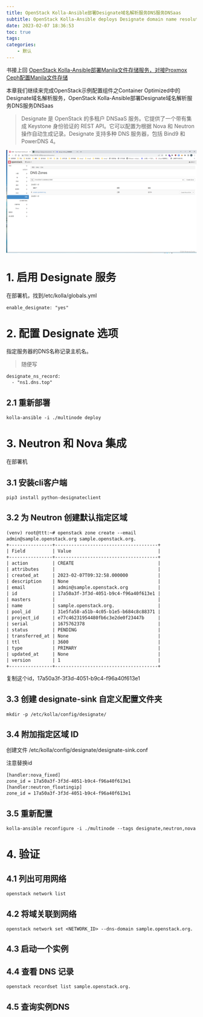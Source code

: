 ```yaml
---
title: OpenStack Kolla-Ansible部署Designate域名解析服务DNS服务DNSaas
subtitle: OpenStack Kolla-Ansible deploys Designate domain name resolution service DNS service DNSaas
date: 2023-02-07 18:36:53
toc: true
tags: 
categories: 
    - 默认
---
```


 书接上回 [OpenStack Kolla-Ansible部署Manila文件存储服务，对接Proxmox Ceph配置Manila文件存储](https://blog.csdn.net/qq_35485875/article/details/128920630)

本章我们继续来完成OpenStack示例配置组件之Container Optimized中的Designate域名解析服务，OpenStack Kolla-Ansible部署Designate域名解析服务DNS服务DNSaas

> Designate 是 OpenStack 的多租户 DNSaaS 服务。它提供了一个带有集成 Keystone 身份验证的 REST API。它可以配置为根据 Nova 和 Neutron 操作自动生成记录。Designate 支持多种 DNS 服务器，包括 Bind9 和 PowerDNS 4。

![16936487215361693648721484.png](https://raw.githubusercontent.com/james-curtis/blog-img/img/img/16936487215361693648721484.png)


# 1. 启用 Designate 服务

在部署机，找到/etc/kolla/globals.yml

```
enable_designate: "yes"
```



# 2. 配置 Designate 选项

指定服务器的DNS名称记录主机名。

> 随便写

```
designate_ns_record:
  - "ns1.dns.top"
```



## 2.1 重新部署 

```
kolla-ansible -i ./multinode deploy
```



# 3. Neutron 和 Nova 集成

在部署机

## 3.1 安装cli客户端

```
pip3 install python-designateclient
```



## 3.2 为 Neutron 创建默认指定区域

```
(venv) root@ttt:~# openstack zone create --email admin@sample.openstack.org sample.openstack.org.
+----------------+--------------------------------------+
| Field          | Value                                |
+----------------+--------------------------------------+
| action         | CREATE                               |
| attributes     |                                      |
| created_at     | 2023-02-07T09:32:58.000000           |
| description    | None                                 |
| email          | admin@sample.openstack.org           |
| id             | 17a50a3f-3f3d-4051-b9c4-f96a40f613e1 |
| masters        |                                      |
| name           | sample.openstack.org.                |
| pool_id        | 31e5fa58-a51b-4c05-b1e5-b684c8c88371 |
| project_id     | e77c46231954480fb6c3e2de0f23447b     |
| serial         | 1675762378                           |
| status         | PENDING                              |
| transferred_at | None                                 |
| ttl            | 3600                                 |
| type           | PRIMARY                              |
| updated_at     | None                                 |
| version        | 1                                    |
+----------------+--------------------------------------+
```



复制这个id，17a50a3f-3f3d-4051-b9c4-f96a40f613e1 

## 3.3 创建 designate-sink 自定义配置文件夹

```
mkdir -p /etc/kolla/config/designate/
```



## 3.4 附加指定区域 ID

创建文件 /etc/kolla/config/designate/designate-sink.conf

注意替换id

```
[handler:nova_fixed]
zone_id = 17a50a3f-3f3d-4051-b9c4-f96a40f613e1
[handler:neutron_floatingip]
zone_id = 17a50a3f-3f3d-4051-b9c4-f96a40f613e1
```



## 3.5 重新配置

```
kolla-ansible reconfigure -i ./multinode --tags designate,neutron,nova
```



# 4. 验证

## 4.1 列出可用网络

```
openstack network list
```



## 4.2 将域关联到网络

```
openstack network set <NETWORK_ID> --dns-domain sample.openstack.org.
```



## 4.3 启动一个实例

## 4.4 查看 DNS 记录

```
openstack recordset list sample.openstack.org.
```



## 4.5 查询实例DNS